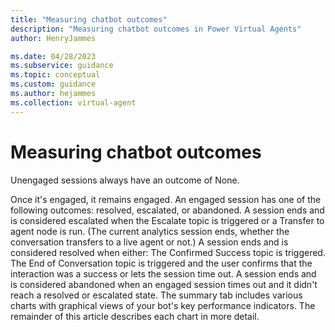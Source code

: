 ```yaml
---
title: "Measuring chatbot outcomes"
description: "Measuring chatbot outcomes in Power Virtual Agents"
author: HenryJammes

ms.date: 04/28/2023
ms.subservice: guidance
ms.topic: conceptual
ms.custom: guidance
ms.author: hejammes
ms.collection: virtual-agent
---
```


# Measuring chatbot outcomes

Unengaged sessions always have an outcome of None.

Once it's engaged, it remains engaged. An engaged session has one of the following outcomes: resolved, escalated, or abandoned.
A session ends and is considered escalated when the Escalate topic is triggered or a Transfer to agent node is run. (The current analytics session ends, whether the conversation transfers to a live agent or not.)
A session ends and is considered resolved when either:
The Confirmed Success topic is triggered.
The End of Conversation topic is triggered and the user confirms that the interaction was a success or lets the session time out.
A session ends and is considered abandoned when an engaged session times out and it didn't reach a resolved or escalated state.
The summary tab includes various charts with graphical views of your bot's key performance indicators. The remainder of this article describes each chart in more detail.
